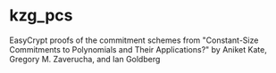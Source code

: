 # kzg_pcs
EasyCrypt proofs of the commitment schemes from "Constant-Size Commitments to Polynomials and Their Applications?" by Aniket Kate, Gregory M. Zaverucha, and Ian Goldberg
